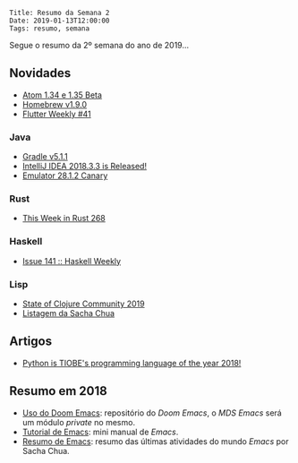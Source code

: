     Title: Resumo da Semana 2
    Date: 2019-01-13T12:00:00
    Tags: resumo, semana

Segue o resumo da 2º semana do ano de 2019...

<!-- more -->

## Novidades

* [Atom 1.34 e 1.35 Beta](https://blog.atom.io/2019/01/08/atom-1-34.html "Post sobre Atom 1.34 e 1.35 Beta")
* [Homebrew v1.9.0](https://brew.sh/2019/01/09/homebrew-1.9.0 "Post sobre Homebrew v1.9.0")
* [Flutter Weekly #41](https://us17.campaign-archive.com/?u=c8d8d18b6e2c6316ddc1d48a0&id=57ed4b3bc2 "Post sobre Flutter Weekly #41")

### Java

* [Gradle v5.1.1](https://github.com/gradle/gradle/releases/tag/v5.1.1 "Post sobre Gradle v5.1.1")
* [IntelliJ IDEA 2018.3.3 is Released!](https://blog.jetbrains.com/idea/2019/01/intellij-idea-2018-3-3-is-released "Post sobre IntelliJ IDEA 2018.3.3 is Released!")
* [Emulator 28.1.2 Canary](https://androidstudio.googleblog.com/2019/01/emulator-2812-canary.html "Post sobre Emulator 28.1.2 Canary")

### Rust

* [This Week in Rust 268](https://this-week-in-rust.org/blog/2019/01/08/this-week-in-rust-268 "Post sobre This Week in Rust 268")

### Haskell

* [Issue 141 :: Haskell Weekly](https://haskellweekly.news/issues/141.html "Post sobre Issue 141 :: Haskell Weekly")

### Lisp

* [State of Clojure Community 2019](https://www.surveymonkey.com/r/clojure2019 "Post sobre State of Clojure Community 2019")
* [Listagem da Sacha Chua](http://sachachua.com/blog/category/emacs-news "Post sobre Listagem da Sacha Chua")

## Artigos

* [Python is TIOBE's programming language of the year 2018!](https://www.tiobe.com/tiobe-index "Artigo sobre Python is TIOBE's programming language of the year 2018!")

## Resumo em 2018

* [Uso do Doom Emacs](https://github.com/hlissner/doom-emacs "Github do Doom Emacs"): repositório do _Doom Emacs_, o _MDS Emacs_ será um módulo _private_ no mesmo.
* [Tutorial de Emacs](http://tuhdo.github.io "Tutorial de Emacs"): mini manual de _Emacs_.
* [Resumo de Emacs](http://sachachua.com/blog/category/emacs-news "Resumo do Emacs"): resumo das últimas atividades do mundo _Emacs_ por Sacha Chua.
